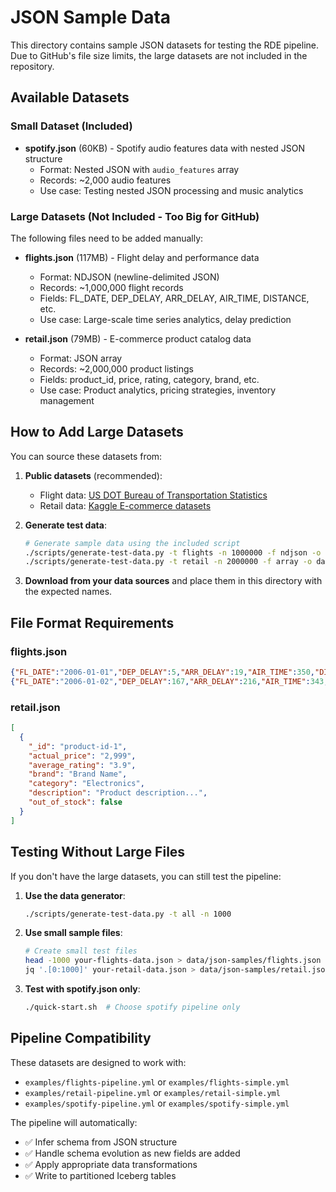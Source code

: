 # JSON Sample Data

This directory contains sample JSON datasets for testing the RDE pipeline. Due to GitHub's file size limits, the large datasets are not included in the repository.

## Available Datasets

### Small Dataset (Included)
- **spotify.json** (60KB) - Spotify audio features data with nested JSON structure
  - Format: Nested JSON with `audio_features` array
  - Records: ~2,000 audio features
  - Use case: Testing nested JSON processing and music analytics

### Large Datasets (Not Included - Too Big for GitHub)
The following files need to be added manually:

- **flights.json** (117MB) - Flight delay and performance data
  - Format: NDJSON (newline-delimited JSON)
  - Records: ~1,000,000 flight records
  - Fields: FL_DATE, DEP_DELAY, ARR_DELAY, AIR_TIME, DISTANCE, etc.
  - Use case: Large-scale time series analytics, delay prediction

- **retail.json** (79MB) - E-commerce product catalog data
  - Format: JSON array
  - Records: ~2,000,000 product listings
  - Fields: product_id, price, rating, category, brand, etc.
  - Use case: Product analytics, pricing strategies, inventory management

## How to Add Large Datasets

You can source these datasets from:

1. **Public datasets** (recommended):
   - Flight data: [US DOT Bureau of Transportation Statistics](https://www.transtats.bts.gov/)
   - Retail data: [Kaggle E-commerce datasets](https://www.kaggle.com/datasets?search=ecommerce)

2. **Generate test data**:
   ```bash
   # Generate sample data using the included script
   ./scripts/generate-test-data.py -t flights -n 1000000 -f ndjson -o data/json-samples
   ./scripts/generate-test-data.py -t retail -n 2000000 -f array -o data/json-samples
   ```

3. **Download from your data sources** and place them in this directory with the expected names.

## File Format Requirements

### flights.json
```json
{"FL_DATE":"2006-01-01","DEP_DELAY":5,"ARR_DELAY":19,"AIR_TIME":350,"DISTANCE":2475,"DEP_TIME":9.083333,"ARR_TIME":12.483334}
{"FL_DATE":"2006-01-02","DEP_DELAY":167,"ARR_DELAY":216,"AIR_TIME":343,"DISTANCE":2475,"DEP_TIME":11.783334,"ARR_TIME":15.766666}
```

### retail.json
```json
[
  {
    "_id": "product-id-1",
    "actual_price": "2,999",
    "average_rating": "3.9",
    "brand": "Brand Name",
    "category": "Electronics",
    "description": "Product description...",
    "out_of_stock": false
  }
]
```

## Testing Without Large Files

If you don't have the large datasets, you can still test the pipeline:

1. **Use the data generator**:
   ```bash
   ./scripts/generate-test-data.py -t all -n 1000
   ```

2. **Use small sample files**:
   ```bash
   # Create small test files
   head -1000 your-flights-data.json > data/json-samples/flights.json
   jq '.[0:1000]' your-retail-data.json > data/json-samples/retail.json
   ```

3. **Test with spotify.json only**:
   ```bash
   ./quick-start.sh  # Choose spotify pipeline only
   ```

## Pipeline Compatibility

These datasets are designed to work with:
- `examples/flights-pipeline.yml` or `examples/flights-simple.yml`
- `examples/retail-pipeline.yml` or `examples/retail-simple.yml`  
- `examples/spotify-pipeline.yml` or `examples/spotify-simple.yml`

The pipeline will automatically:
- ✅ Infer schema from JSON structure
- ✅ Handle schema evolution as new fields are added
- ✅ Apply appropriate data transformations
- ✅ Write to partitioned Iceberg tables
